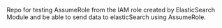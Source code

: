 Repo for testing AssumeRole from the IAM role created by ElasticSearch Module and be able to send data to elasticSearch using AssumeRole.